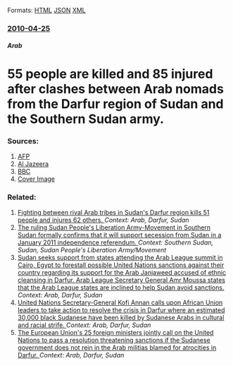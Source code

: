 
Formats: [HTML](/news/2010/04/25/55-people-are-killed-and-85-injured-after-clashes-between-arab-nomads-from-the-darfur-region-of-sudan-and-the-southern-sudan-army.html)  [JSON](/news/2010/04/25/55-people-are-killed-and-85-injured-after-clashes-between-arab-nomads-from-the-darfur-region-of-sudan-and-the-southern-sudan-army.json)  [XML](/news/2010/04/25/55-people-are-killed-and-85-injured-after-clashes-between-arab-nomads-from-the-darfur-region-of-sudan-and-the-southern-sudan-army.xml)  

### [2010-04-25](/news/2010/04/25/index.md)

##### Arab
# 55 people are killed and 85 injured after clashes between Arab nomads from the Darfur region of Sudan and the Southern Sudan army. 




### Sources:

1. [AFP](http://www.google.com/hostednews/afp/article/ALeqM5i6TqtZxy6zxVYPGDuDzj7bs8q7Iw)
2. [Al Jazeera](http://english.aljazeera.net/news/africa/2010/04/2010425132051685214.html)
3. [BBC](http://news.bbc.co.uk/1/hi/world/africa/8642711.stm)
3. [Cover Image](http://www.aljazeera.com)

### Related:

1. [Fighting between rival Arab tribes in Sudan's Darfur region kills 51 people and injures 62 others. ](/news/2013/02/23/fighting-between-rival-arab-tribes-in-sudan-s-darfur-region-kills-51-people-and-injures-62-others.md) _Context: Arab, Darfur, Sudan_
2. [The ruling Sudan People's Liberation Army-Movement in Southern Sudan formally confirms that it will support secession from Sudan in a January 2011 independence referendum. ](/news/2010/12/11/the-ruling-sudan-people-s-liberation-army-movement-in-southern-sudan-formally-confirms-that-it-will-support-secession-from-sudan-in-a-januar.md) _Context: Southern Sudan, Sudan, Sudan People's Liberation Army/Movement_
3. [ Sudan seeks support from states attending the Arab League summit in Cairo, Egypt to forestall possible United Nations sanctions against their country regarding its support for the Arab Janjaweed accused of ethnic cleansing in Darfur. Arab League Secretary General Amr Moussa states that the Arab League states are inclined to help Sudan avoid sanctions. ](/news/2004/08/8/sudan-seeks-support-from-states-attending-the-arab-league-summit-in-cairo-egypt-to-forestall-possible-united-nations-sanctions-against-the.md) _Context: Arab, Darfur, Sudan_
4. [ United Nations Secretary-General Kofi Annan calls upon African Union leaders to take action to resolve the crisis in Darfur where an estimated 30,000 black Sudanese have been killed by Sudanese Arabs in cultural and racial strife. ](/news/2004/07/6/united-nations-secretary-general-kofi-annan-calls-upon-african-union-leaders-to-take-action-to-resolve-the-crisis-in-darfur-where-an-estima.md) _Context: Arab, Darfur, Sudan_
5. [ The European Union's 25 foreign ministers jointly call on the United Nations to pass a resolution threatening sanctions if the Sudanese government does not rein in the Arab militias blamed for atrocities in Darfur. ](/news/2004/07/27/the-european-union-s-25-foreign-ministers-jointly-call-on-the-united-nations-to-pass-a-resolution-threatening-sanctions-if-the-sudanese-gov.md) _Context: Arab, Darfur, Sudan_
